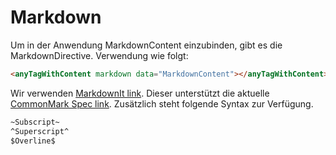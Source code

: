 # Markdown

Um in der Anwendung MarkdownContent einzubinden, gibt es die MarkdownDirective. Verwendung wie folgt:

```html
<anyTagWithContent markdown data="MarkdownContent"></anyTagWithContent>
```

Wir verwenden [MarkdownIt link](https://github.com/markdown-it/markdown-it). Dieser unterstützt die aktuelle [CommonMark Spec link](https://spec.commonmark.org/).
Zusätzlich steht folgende Syntax zur Verfügung.

```markdown
~Subscript~
^Superscript^
$Overline$
```
